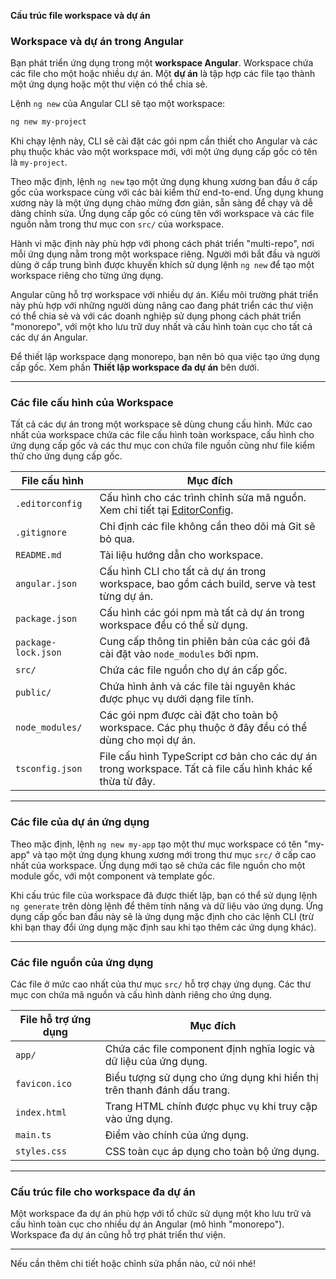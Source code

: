 

**Cấu trúc file workspace và dự án**  

### **Workspace và dự án trong Angular**  
Bạn phát triển ứng dụng trong một **workspace Angular**. Workspace chứa các file cho một hoặc nhiều dự án. Một **dự án** là tập hợp các file tạo thành một ứng dụng hoặc một thư viện có thể chia sẻ.  

Lệnh `ng new` của Angular CLI sẽ tạo một workspace:  
```bash
ng new my-project
```  
Khi chạy lệnh này, CLI sẽ cài đặt các gói npm cần thiết cho Angular và các phụ thuộc khác vào một workspace mới, với một ứng dụng cấp gốc có tên là `my-project`.  

Theo mặc định, lệnh `ng new` tạo một ứng dụng khung xương ban đầu ở cấp gốc của workspace cùng với các bài kiểm thử end-to-end. Ứng dụng khung xương này là một ứng dụng chào mừng đơn giản, sẵn sàng để chạy và dễ dàng chỉnh sửa. Ứng dụng cấp gốc có cùng tên với workspace và các file nguồn nằm trong thư mục con `src/` của workspace.  

Hành vi mặc định này phù hợp với phong cách phát triển "multi-repo", nơi mỗi ứng dụng nằm trong một workspace riêng. Người mới bắt đầu và người dùng ở cấp trung bình được khuyến khích sử dụng lệnh `ng new` để tạo một workspace riêng cho từng ứng dụng.  

Angular cũng hỗ trợ workspace với nhiều dự án. Kiểu môi trường phát triển này phù hợp với những người dùng nâng cao đang phát triển các thư viện có thể chia sẻ và với các doanh nghiệp sử dụng phong cách phát triển "monorepo", với một kho lưu trữ duy nhất và cấu hình toàn cục cho tất cả các dự án Angular.  

Để thiết lập workspace dạng monorepo, bạn nên bỏ qua việc tạo ứng dụng cấp gốc. Xem phần **Thiết lập workspace đa dự án** bên dưới.

---

### **Các file cấu hình của Workspace**  
Tất cả các dự án trong một workspace sẽ dùng chung cấu hình. Mức cao nhất của workspace chứa các file cấu hình toàn workspace, cấu hình cho ứng dụng cấp gốc và các thư mục con chứa file nguồn cũng như file kiểm thử cho ứng dụng cấp gốc.

| **File cấu hình**         | **Mục đích**                                                                                     |
|---------------------------|--------------------------------------------------------------------------------------------------|
| `.editorconfig`            | Cấu hình cho các trình chỉnh sửa mã nguồn. Xem chi tiết tại [EditorConfig](https://editorconfig.org/). |
| `.gitignore`               | Chỉ định các file không cần theo dõi mà Git sẽ bỏ qua.                                          |
| `README.md`                | Tài liệu hướng dẫn cho workspace.                                                              |
| `angular.json`             | Cấu hình CLI cho tất cả dự án trong workspace, bao gồm cách build, serve và test từng dự án.   |
| `package.json`             | Cấu hình các gói npm mà tất cả dự án trong workspace đều có thể sử dụng.                       |
| `package-lock.json`        | Cung cấp thông tin phiên bản của các gói đã cài đặt vào `node_modules` bởi npm.                |
| `src/`                     | Chứa các file nguồn cho dự án cấp gốc.                                                         |
| `public/`                  | Chứa hình ảnh và các file tài nguyên khác được phục vụ dưới dạng file tĩnh.                    |
| `node_modules/`            | Các gói npm được cài đặt cho toàn bộ workspace. Các phụ thuộc ở đây đều có thể dùng cho mọi dự án. |
| `tsconfig.json`            | File cấu hình TypeScript cơ bản cho các dự án trong workspace. Tất cả file cấu hình khác kế thừa từ đây. |

---

### **Các file của dự án ứng dụng**  
Theo mặc định, lệnh `ng new my-app` tạo một thư mục workspace có tên "my-app" và tạo một ứng dụng khung xương mới trong thư mục `src/` ở cấp cao nhất của workspace. Ứng dụng mới tạo sẽ chứa các file nguồn cho một module gốc, với một component và template gốc.

Khi cấu trúc file của workspace đã được thiết lập, bạn có thể sử dụng lệnh `ng generate` trên dòng lệnh để thêm tính năng và dữ liệu vào ứng dụng. Ứng dụng cấp gốc ban đầu này sẽ là ứng dụng mặc định cho các lệnh CLI (trừ khi bạn thay đổi ứng dụng mặc định sau khi tạo thêm các ứng dụng khác).

---

### **Các file nguồn của ứng dụng**  
Các file ở mức cao nhất của thư mục `src/` hỗ trợ chạy ứng dụng. Các thư mục con chứa mã nguồn và cấu hình dành riêng cho ứng dụng.

| **File hỗ trợ ứng dụng**    | **Mục đích**                                                                                   |
|----------------------------|------------------------------------------------------------------------------------------------|
| `app/`                      | Chứa các file component định nghĩa logic và dữ liệu của ứng dụng.                             |
| `favicon.ico`               | Biểu tượng sử dụng cho ứng dụng khi hiển thị trên thanh đánh dấu trang.                       |
| `index.html`                | Trang HTML chính được phục vụ khi truy cập vào ứng dụng.                                      |
| `main.ts`                   | Điểm vào chính của ứng dụng.                                                                  |
| `styles.css`                | CSS toàn cục áp dụng cho toàn bộ ứng dụng.                                                   |

---

### **Cấu trúc file cho workspace đa dự án**  
Một workspace đa dự án phù hợp với tổ chức sử dụng một kho lưu trữ và cấu hình toàn cục cho nhiều dự án Angular (mô hình "monorepo"). Workspace đa dự án cũng hỗ trợ phát triển thư viện.

---

Nếu cần thêm chi tiết hoặc chỉnh sửa phần nào, cứ nói nhé!

